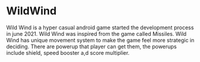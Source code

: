 # WildWind
Wild Wind is a hyper casual android game started the development process in june 2021. Wild Wind was inspired from the game called Missiles. Wild Wind has unique movement system to make the game feel more strategic in deciding.
There are powerup that player can get them, the powerups include shield, speed booster a,d score multiplier.
